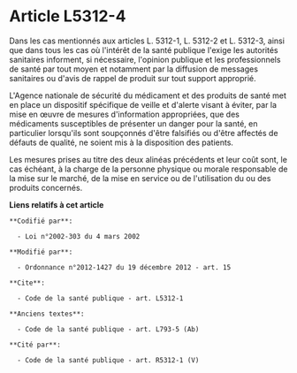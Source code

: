 # Article L5312-4

Dans les cas mentionnés aux articles L. 5312-1, L. 5312-2 et L. 5312-3, ainsi que dans tous les cas où l'intérêt de la santé
publique l'exige les autorités sanitaires informent, si nécessaire, l'opinion publique et les professionnels de santé par
tout moyen et notamment par la diffusion de messages sanitaires ou d'avis de rappel de produit sur tout support approprié. 

L'Agence nationale de sécurité du médicament et des produits de santé met en place un dispositif spécifique de veille et
d'alerte visant à éviter, par la mise en œuvre de mesures d'information appropriées, que des médicaments susceptibles de
présenter un danger pour la santé, en particulier lorsqu'ils sont soupçonnés d'être falsifiés ou d'être affectés de défauts
de qualité, ne soient mis à la disposition des patients. 

Les mesures prises au titre des deux alinéas précédents et leur coût sont, le cas échéant, à la charge de la personne
physique ou morale responsable de la mise sur le marché, de la mise en service ou de l'utilisation du ou des produits
concernés.

**Liens relatifs à cet article**

	**Codifié par**:

	  - Loi n°2002-303 du 4 mars 2002

	**Modifié par**:

	  - Ordonnance n°2012-1427 du 19 décembre 2012 - art. 15

	**Cite**:

	  - Code de la santé publique - art. L5312-1

	**Anciens textes**:

	  - Code de la santé publique - art. L793-5 (Ab)

	**Cité par**:

	  - Code de la santé publique - art. R5312-1 (V)
